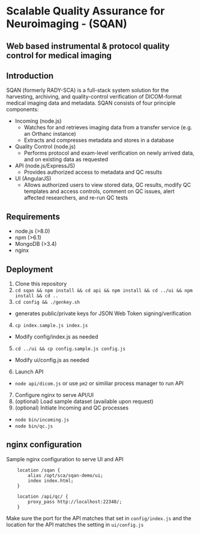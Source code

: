 # Scalable Quality Assurance for Neuroimaging - (SQAN)
## Web based instrumental & protocol quality control for medical imaging

## Introduction

SQAN (formerly RADY-SCA) is a full-stack system solution for the harvesting, archiving, and quality-control verification of DICOM-format medical imaging data and metadata.  SQAN consists of four principle components:

* Incoming (node.js)
  * Watches for and retrieves imaging data from a transfer service (e.g. an Orthanc instance)
  * Extracts and compresses metadata and stores in a database
* Quality Control (node.js)
  * Performs protocol and exam-level verification on newly arrived data, and on existing data as requested
* API (node.js/ExpressJS)
  * Provides authorized access to metadata and QC results
* UI (AngularJS)
  * Allows authorized users to view stored data, QC results, modify QC templates and access controls, comment on QC issues, alert affected researchers, and re-run QC tests
  
  
## Requirements

* node.js (>8.0)
* npm (>6.1)
* MongoDB (>3.4)
* nginx


## Deployment

1.  Clone this repository
2.  `cd sqan && npm install && cd api && npm install && cd ../ui && npm install && cd ..`
3.  `cd config && ./genkey.sh`
  * generates public/private keys for JSON Web Token signing/verification
4.  `cp index.sample.js index.js`
  * Modify config/index.js as needed
5. `cd ../ui && cp config.sample.js config.js`
  * Modify ui/config.js as needed
6.  Launch API
  * `node api/dicom.js` or use `pm2` or similiar process manager to run API
7.  Configure nginx to serve API/UI 
8.  (optional) Load sample dataset (available upon request)
9.  (optional) Initiate Incoming and QC processes
  * `node bin/incoming.js`
  * `node bin/qc.js`

## nginx configuration

Sample nginx configuration to serve UI and API
  
```
    location /sqan {
        alias /opt/sca/sqan-demo/ui;
        index index.html;
    }
    
    location /api/qc/ {
        proxy_pass http://localhost:22340/;
    }
```

Make sure the port for the API matches that set in `config/index.js` and the location for the API matches the setting in `ui/config.js`
